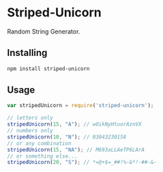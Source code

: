 # Striped-Unicorn

Random String Generator.

## Installing
```bash
npm install striped-unicorn
```

## Usage
```javascript
var stripedUnicorn = require('striped-unicorn');

// letters only
stripedUnicorn(15, "A"); // wOikNyHtuorAznVX
// numbers only
stripedUnicorn(10, "N"); // 03043230158
// or any combination
stripedUnicorn(15, "NA"); // M693aLLAeTP6LArA
// or something else...
stripedUnicorn(20, "S"); // *=@+$=_##!%-&*!-##-&-
```
